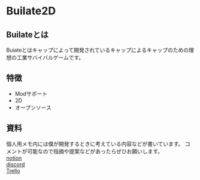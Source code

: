 # Builate2D

## Builateとは

Buiateとはキャップによって開発されているキャップによるキャップのための理想の工業サバイバルゲームです。

## 特徴

- Modサポート
- 2D
- オープンソース

## 資料

個人用メモ内には僕が開発するときに考えている内容などが書いています。
コメントが可能なので指摘や提案などがあったらぜひお願いします。  
[notion](https://kyapp.notion.site/Builate2D-eb3090c281a04d9bad178b4b09e94b1f)  
[discord](https://discord.gg/jcX6JhSSkK)  
[Trello](https://trello.com/b/bEQENJqF/builate2d)  
